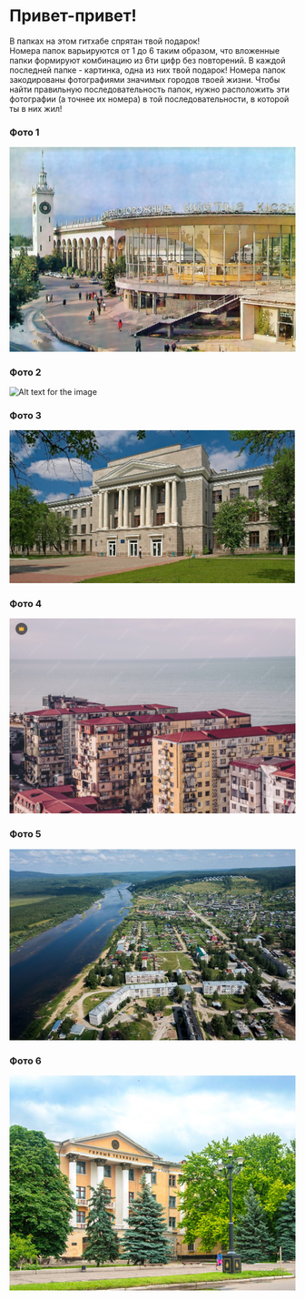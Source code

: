 # Привет-привет!
В папках на этом гитхабе спрятан твой подарок! <br>
Номера папок варьируются от 1 до 6 таким образом, что вложенные папки формируют комбинацию из 6ти цифр без повторений. В каждой последней папке - картинка, одна из них твой подарок!
Номера папок закодированы фотографиями значимых городов твоей жизни. Чтобы найти правильную последовательность папок, нужно расположить эти фотографии (а точнее их номера) в той последовательности, в которой ты в них жил!

### Фото 1
![Alt text for the image](photos/1.jpg)

### Фото 2
![Alt text for the image](photos/2.jpg)

### Фото 3
![Alt text for the image](photos/3.jpg)

### Фото 4
![Alt text for the image](photos/4.png)

### Фото 5
![Alt text for the image](photos/5.jpg)

### Фото 6
![Alt text for the image](photos/6.jpg)

